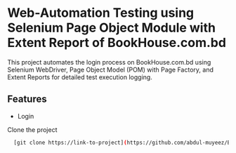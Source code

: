 # Web-Automation Testing using Selenium Page Object Module with Extent Report of BookHouse.com.bd
This project automates the login process on BookHouse.com.bd using Selenium WebDriver, Page Object Model (POM) with Page Factory, and Extent Reports for detailed test execution logging.

## Features

- Login

Clone the project

```bash
  [git clone https://link-to-project](https://github.com/abdul-muyeez/BookHouse.com.bd_web_automation_testing.git)
```

